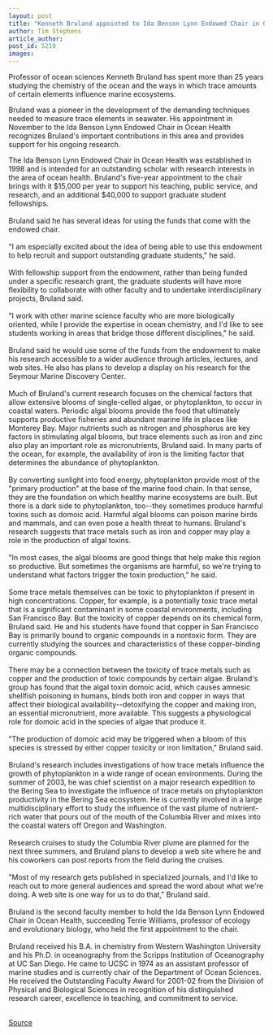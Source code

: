 ```yaml
---
layout: post
title: "Kenneth Bruland appointed to Ida Benson Lynn Endowed Chair in Ocean Health"
author: Tim Stephens
article_author: 
post_id: 5219
images:
---
```


<p>
  Professor of ocean sciences Kenneth Bruland has spent more than 25 years studying the chemistry of the ocean and the ways in which trace amounts of certain elements influence marine ecosystems.
</p>
<p>
  Bruland was a pioneer in the development of the demanding techniques needed to measure trace elements in seawater. His appointment in November to the Ida Benson Lynn Endowed Chair in Ocean Health recognizes Bruland's important contributions in this area and provides support for his ongoing research.<br>
</p>
<p>
  The Ida Benson Lynn Endowed Chair in Ocean Health was established in 1998 and is intended for an outstanding scholar with research interests in the area of ocean health. Bruland's five-year appointment to the chair brings with it $15,000 per year to support his teaching, public service, and research, and an additional $40,000 to support graduate student fellowships.<br>
  <br>
  Bruland said he has several ideas for using the funds that come with the endowed chair.<br>
  <br>
  "I am especially excited about the idea of being able to use this endowment to help recruit and support outstanding graduate students," he said.<br>
  <br>
  With fellowship support from the endowment, rather than being funded under a specific research grant, the graduate students will have more flexibility to collaborate with other faculty and to undertake interdisciplinary projects, Bruland said.<br>
  <br>
  "I work with other marine science faculty who are more biologically oriented, while I provide the expertise in ocean chemistry, and I'd like to see students working in areas that bridge those different disciplines," he said.<br>
  <br>
  Bruland said he would use some of the funds from the endowment to make his research accessible to a wider audience through articles, lectures, and web sites. He also has plans to develop a display on his research for the Seymour Marine Discovery Center.<br>
  <br>
  Much of Bruland's current research focuses on the chemical factors that allow extensive blooms of single-celled algae, or phytoplankton, to occur in coastal waters. Periodic algal blooms provide the food that ultimately supports productive fisheries and abundant marine life in places like Monterey Bay. Major nutrients such as nitrogen and phosphorus are key factors in stimulating algal blooms, but trace elements such as iron and zinc also play an important role as micronutrients, Bruland said. In many parts of the ocean, for example, the availability of iron is the limiting factor that determines the abundance of phytoplankton.<br>
  <br>
  By converting sunlight into food energy, phytoplankton provide most of the "primary production" at the base of the marine food chain. In that sense, they are the foundation on which healthy marine ecosystems are built. But there is a dark side to phytoplankton, too--they sometimes produce harmful toxins such as domoic acid. Harmful algal blooms can poison marine birds and mammals, and can even pose a health threat to humans. Bruland's research suggests that trace metals such as iron and copper may play a role in the production of algal toxins.<br>
  <br>
  "In most cases, the algal blooms are good things that help make this region so productive. But sometimes the organisms are harmful, so we're trying to understand what factors trigger the toxin production," he said.<br>
  <br>
  Some trace metals themselves can be toxic to phytoplankton if present in high concentrations. Copper, for example, is a potentially toxic trace metal that is a significant contaminant in some coastal environments, including San Francisco Bay. But the toxicity of copper depends on its chemical form, Bruland said. He and his students have found that copper in San Francisco Bay is primarily bound to organic compounds in a nontoxic form. They are currently studying the sources and characteristics of these copper-binding organic compounds.<br>
  <br>
  There may be a connection between the toxicity of trace metals such as copper and the production of toxic compounds by certain algae. Bruland's group has found that the algal toxin domoic acid, which causes amnesic shellfish poisoning in humans, binds both iron and copper in ways that affect their biological availability--detoxifying the copper and making iron, an essential micronutrient, more available. This suggests a physiological role for domoic acid in the species of algae that produce it.<br>
  <br>
  "The production of domoic acid may be triggered when a bloom of this species is stressed by either copper toxicity or iron limitation," Bruland said.<br>
  <br>
  Bruland's research includes investigations of how trace metals influence the growth of phytoplankton in a wide range of ocean environments. During the summer of 2003, he was chief scientist on a major research expedition to the Bering Sea to investigate the influence of trace metals on phytoplankton productivity in the Bering Sea ecosystem. He is currently involved in a large multidisciplinary effort to study the influence of the vast plume of nutrient-rich water that pours out of the mouth of the Columbia River and mixes into the coastal waters off Oregon and Washington.<br>
  <br>
  Research cruises to study the Columbia River plume are planned for the next three summers, and Bruland plans to develop a web site where he and his coworkers can post reports from the field during the cruises.<br>
  <br>
  "Most of my research gets published in specialized journals, and I'd like to reach out to more general audiences and spread the word about what we're doing. A web site is one way for us to do that," Bruland said.<br>
  <br>
  Bruland is the second faculty member to hold the Ida Benson Lynn Endowed Chair in Ocean Health, succeeding Terrie Williams, professor of ecology and evolutionary biology, who held the first appointment to the chair.<br>
  <br>
  Bruland received his B.A. in chemistry from Western Washington University and his Ph.D. in oceanography from the Scripps Institution of Oceanography at UC San Diego. He came to UCSC in 1974 as an assistant professor of marine studies and is currently chair of the Department of Ocean Sciences. He received the Outstanding Faculty Award for 2001-02 from the Division of Physical and Biological Sciences in recognition of his distinguished research career, excellence in teaching, and commitment to service.<br>
  <br>
</p>
<p><a href="http://www1.ucsc.edu/currents/03-04/12-08/CURRENTS%20ONLINE/03-04/12%252f1/bruland.html" title="Permalink to bruland">Source</a></p>
